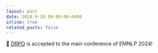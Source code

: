 ```yaml
---
layout: post
date: 2024-9-20 09:00:00-0400
inline: true
related_posts: false
---
```


🎉 [DRPO](https://arxiv.org/abs/2411.08733) is accepted to the main conference of EMNLP 2024!